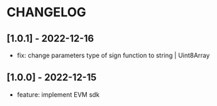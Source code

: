 # CHANGELOG

## [1.0.1] - 2022-12-16

- fix: change parameters type of sign function to string | Uint8Array

## [1.0.0] - 2022-12-15

- feature: implement EVM sdk
